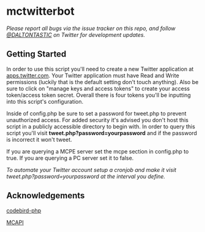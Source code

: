 # mctwitterbot
*Please report all bugs via the issue tracker on this repo, and follow [@DALTONTASTIC](https://twitter.com/DALTONTASTIC) on Twitter for development updates.*

## Getting Started
In order to use this script you'll need to create a new Twitter application at [apps.twitter.com](https://apps.twitter.com). Your Twitter application must have Read and Write permissions (luckily that is the default setting don't touch anything). Also be sure to click on "manage keys and access tokens" to create your access token/access token secret. Overall there is four tokens you'll be inputting into this script's configuration.

Inside of config.php be sure to set a password for tweet.php to prevent unauthorized access. For added security it's advised you don't host this script in a publicly accessible directory to begin with. In order to query this script you'll visit **tweet.php?password=yourpassword** and if the password is incorrect it won't tweet.

If you are querying a MCPE server set the mcpe section in config.php to true. If you are querying a PC server set it to false.

*To automate your Twitter account setup a cronjob and make it visit tweet.php?password=yourpassword at the interval you define.*

## Acknowledgements

[codebird-php](https://github.com/jublonet/codebird-php)

[MCAPI](https://mcapi.ca/)
